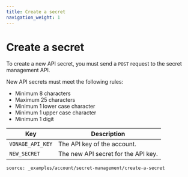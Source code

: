 ```yaml
---
title: Create a secret
navigation_weight: 1
---
```


# Create a secret

To create a new API secret, you must send a `POST` request to the secret management API.

New API secrets must meet the following rules:

* Minimum 8 characters
* Maximum 25 characters
* Minimum 1 lower case character
* Minimum 1 upper case character
* Minimum 1 digit

Key | Description
 -- | --
`VONAGE_API_KEY` | The API key of the account.
`NEW_SECRET` | The new API secret for the API key.

```code_snippets
source: _examples/account/secret-management/create-a-secret
```
